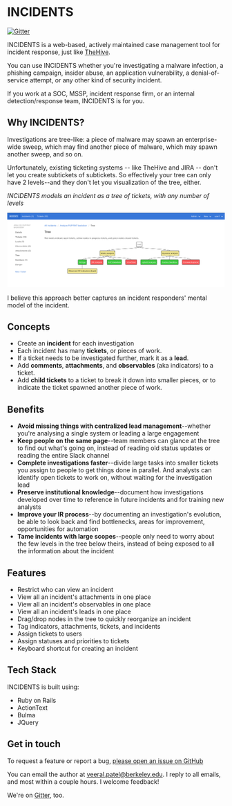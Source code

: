 # INCIDENTS

[![Gitter](https://badges.gitter.im/incidents-oss/community.svg)](https://gitter.im/incidents-oss/community?utm_source=badge&utm_medium=badge&utm_campaign=pr-badge)

INCIDENTS is a web-based, actively maintained case management tool for incident response, just like
[TheHive](https://thehive-project.org).

You can use INCIDENTS whether you're investigating a malware infection, a
phishing campaign, insider abuse, an application vulnerability, a
denial-of-service attempt, or any other kind of security incident.

If you work at a SOC, MSSP, incident response firm, or an internal
detection/response team, INCIDENTS is for you.

## Why INCIDENTS?

Investigations are tree-like: a piece of malware may spawn an enterprise-wide sweep, which may find another piece of malware, which may spawn
another sweep, and so on.

Unfortunately, existing ticketing systems -- like TheHive and JIRA -- don't let you create subtickets of subtickets. So effectively your
tree can only have 2 levels--and they don't let you visualization of the tree, either.

_INCIDENTS models an incident as a tree of tickets, with any number of levels_

![Tree](docs/img/tree.png)

I believe this approach better captures an incident responders' mental model of
the incident. 

## Concepts

- Create an **incident** for each investigation
- Each incident has many **tickets**, or pieces of work.
- If a ticket needs to be investigated further, mark it as a **lead**.
- Add **comments**, **attachments**, and **observables** (aka indicators) to a ticket.
- Add **child tickets** to a ticket to break it down into smaller pieces, or to indicate the ticket spawned another piece of work.

## Benefits
- **Avoid missing things with centralized lead management**--whether you're
  analysing a single system or leading a large engagement
- **Keep people on the same page**--team members can glance at the tree to find out what's going on, instead of reading old status updates or reading the entire Slack channel
- **Complete investigations faster**--divide large tasks into smaller
  tickets you assign to people to get things done in parallel. And analysts can identify open tickets to work on, without waiting for the investigation lead
- **Preserve institutional knowledge**--document how investigations developed over time to reference in future incidents and for training new analysts
- **Improve your IR process**--by documenting an investigation's evolution, be able to look back and find bottlenecks, areas for improvement, opportunities for automation
- **Tame incidents with large scopes**--people only need to worry about the few levels in the tree below theirs, instead of being exposed to all the information about the incident

## Features

- Restrict who can view an incident
- View all an incident's attachments in one place
- View all an incident's observables in one place
- View all an incident's leads in one place
- Drag/drop nodes in the tree to quickly reorganize an incident
- Tag indicators, attachments, tickets, and incidents
- Assign tickets to users
- Assign statuses and priorities to tickets
- Keyboard shortcut for creating an incident

## Tech Stack

INCIDENTS is built using:
- Ruby on Rails
- ActionText
- Bulma
- JQuery

## Get in touch
To request a feature or report a bug, [please open an issue on GitHub](https://github.com/veeral-patel/incidents/issues)

You can email the author at [veeral.patel@berkeley.edu](mailto:veeral.patel@berkeley.edu). I reply to all emails, and most within a couple hours. I welcome feedback!

We're on [Gitter](https://gitter.im/incidents-oss/community), too.
